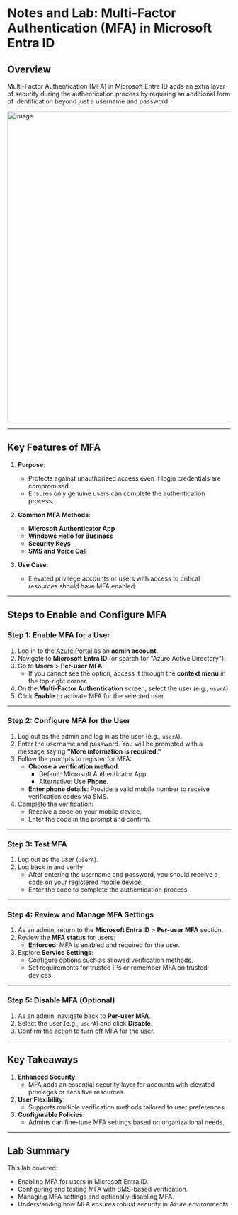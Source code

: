 # Notes and Lab: Multi-Factor Authentication (MFA) in Microsoft Entra ID

## Overview
Multi-Factor Authentication (MFA) in Microsoft Entra ID adds an extra layer of security during the authentication process by requiring an additional form of identification beyond just a username and password.



<img width="702" alt="image" src="https://github.com/user-attachments/assets/4670da21-de8f-499b-ae5c-1befa2f1d5c2" />

---

## Key Features of MFA
1. **Purpose**:
   - Protects against unauthorized access even if login credentials are compromised.
   - Ensures only genuine users can complete the authentication process.

2. **Common MFA Methods**:
   - **Microsoft Authenticator App**
   - **Windows Hello for Business**
   - **Security Keys**
   - **SMS and Voice Call**

3. **Use Case**:
   - Elevated privilege accounts or users with access to critical resources should have MFA enabled.

---

## Steps to Enable and Configure MFA

### Step 1: Enable MFA for a User
1. Log in to the [Azure Portal](https://portal.azure.com) as an **admin account**.
2. Navigate to **Microsoft Entra ID** (or search for "Azure Active Directory").
3. Go to **Users** > **Per-user MFA**:
   - If you cannot see the option, access it through the **context menu** in the top-right corner.
4. On the **Multi-Factor Authentication** screen, select the user (e.g., `userA`).
5. Click **Enable** to activate MFA for the selected user.

---

### Step 2: Configure MFA for the User
1. Log out as the admin and log in as the user (e.g., `userA`).
2. Enter the username and password. You will be prompted with a message saying **"More information is required."**
3. Follow the prompts to register for MFA:
   - **Choose a verification method**:
     - Default: Microsoft Authenticator App.
     - Alternative: Use **Phone**.
   - **Enter phone details**: Provide a valid mobile number to receive verification codes via SMS.
4. Complete the verification:
   - Receive a code on your mobile device.
   - Enter the code in the prompt and confirm.

---

### Step 3: Test MFA
1. Log out as the user (`userA`).
2. Log back in and verify:
   - After entering the username and password, you should receive a code on your registered mobile device.
   - Enter the code to complete the authentication process.

---

### Step 4: Review and Manage MFA Settings
1. As an admin, return to the **Microsoft Entra ID** > **Per-user MFA** section.
2. Review the **MFA status** for users:
   - **Enforced**: MFA is enabled and required for the user.
3. Explore **Service Settings**:
   - Configure options such as allowed verification methods.
   - Set requirements for trusted IPs or remember MFA on trusted devices.

---

### Step 5: Disable MFA (Optional)
1. As an admin, navigate back to **Per-user MFA**.
2. Select the user (e.g., `userA`) and click **Disable**.
3. Confirm the action to turn off MFA for the user.

---

## Key Takeaways
1. **Enhanced Security**:
   - MFA adds an essential security layer for accounts with elevated privileges or sensitive resources.
2. **User Flexibility**:
   - Supports multiple verification methods tailored to user preferences.
3. **Configurable Policies**:
   - Admins can fine-tune MFA settings based on organizational needs.

---

## Lab Summary
This lab covered:
- Enabling MFA for users in Microsoft Entra ID.
- Configuring and testing MFA with SMS-based verification.
- Managing MFA settings and optionally disabling MFA.
- Understanding how MFA ensures robust security in Azure environments.

